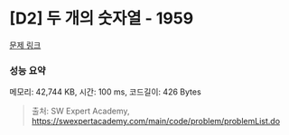 # [D2] 두 개의 숫자열 - 1959 

[문제 링크](https://swexpertacademy.com/main/code/problem/problemDetail.do?contestProbId=AV5PpoFaAS4DFAUq) 

### 성능 요약

메모리: 42,744 KB, 시간: 100 ms, 코드길이: 426 Bytes



> 출처: SW Expert Academy, https://swexpertacademy.com/main/code/problem/problemList.do